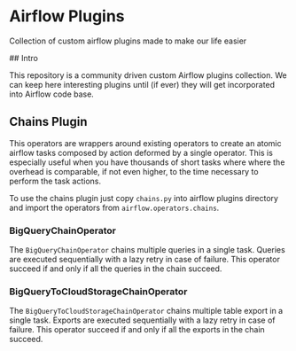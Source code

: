 # Airflow Plugins
Collection of custom airflow plugins made to make our life easier


## Intro

This repository is a community driven custom Airflow plugins collection.
We can keep here interesting plugins until (if ever) they will get incorporated into Airflow code base.


## Chains Plugin

This operators are wrappers around existing operators to create an atomic airflow tasks composed by action deformed by a single operator.
This is especially useful when you have thousands of short tasks where where the overhead is comparable, if not even higher, to the time necessary to perform the task actions.

To use the chains plugin just copy `chains.py` into airflow plugins directory and import the operators from `airflow.operators.chains`.

### BigQueryChainOperator

The `BigQueryChainOperator` chains multiple queries in a single task.
Queries are executed sequentially with a lazy retry in case of failure. 
This operator succeed if and only if all the queries in the chain succeed.


### BigQueryToCloudStorageChainOperator

The `BigQueryToCloudStorageChainOperator` chains multiple table export in a single task.
Exports are executed sequentially with a lazy retry in case of failure. 
This operator succeed if and only if all the exports in the chain succeed.
